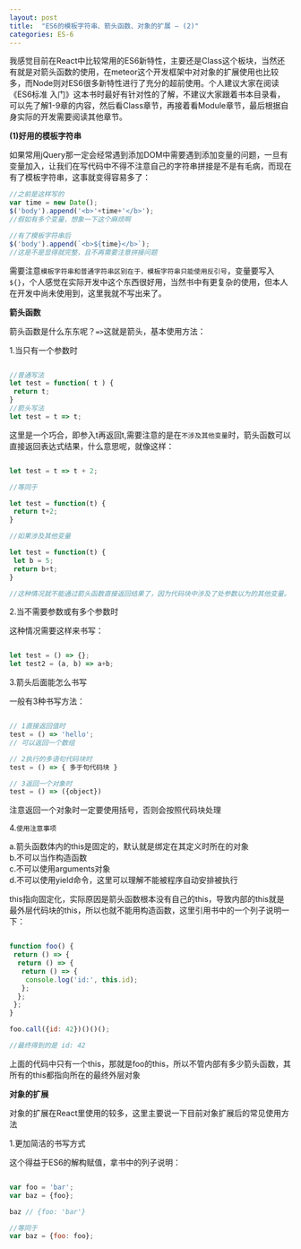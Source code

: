 ```yaml
---
layout: post
title:  "ES6的模板字符串、箭头函数、对象的扩展 — (2)"
categories: ES-6
---
```


我感觉目前在React中比较常用的ES6新特性，主要还是Class这个板块，当然还有就是对箭头函数的使用，在meteor这个开发框架中对对象的扩展使用也比较多，而Node则对ES6很多新特性进行了充分的超前使用。个人建议大家在阅读《ES6标准 入门》这本书时最好有针对性的了解，不建议大家跟着书本目录看，可以先了解1-9章的内容，然后看Class章节，再接着看Module章节，最后根据自身实际的开发需要阅读其他章节。

**(1)好用的模板字符串**  
 
如果常用jQuery那一定会经常遇到添加DOM中需要遇到添加变量的问题，一旦有变量加入，让我们在写代码中不得不注意自己的字符串拼接是不是有毛病，而现在有了模板字符串，这事就变得容易多了：   

```javascript
//之前是这样写的
var time = new Date();
$('body').append('<b>'+time+'</b>');
//假如有多个变量，想象一下这个麻烦啊

//有了模板字符串后
$('body').append(`<b>${time}</b>`);
//这是不是显得就完整，且不再需要注意拼接问题

```

需要注意`模板字符串和普通字符串区别在于，模板字符串只能使用反引号`，变量要写入`${}`，个人感觉在实际开发中这个东西很好用，当然书中有更复杂的使用，但本人在开发中尚未使用到，这里我就不写出来了。



**箭头函数**  

箭头函数是什么东东呢？`=>`这就是箭头，基本使用方法：

1.当只有一个参数时

```javascript

//普通写法
let test = function( t ) {
 return t;
}
//箭头写法
let test = t => t;

```

这里是一个巧合，即参入t再返回t,需要注意的是在`不涉及其他变量`时，箭头函数可以直接返回表达式结果，什么意思呢，就像这样：

```javascript

let test = t => t + 2;

//等同于

let test = function(t) {
 return t+2;
}

//如果涉及其他变量

let test = function(t) {
 let b = 5;
 return b+t;
}

//这种情况就不能通过箭头函数直接返回结果了，因为代码块中涉及了处参数以为的其他变量。

```

2.当不需要参数或有多个参数时

这种情况需要这样来书写：

```javascript

let test = () => {};
let test2 = (a, b) => a+b;

```

3.箭头后面能怎么书写

一般有3种书写方法：

```javascript

// 1直接返回值时
test = () => 'hello';
// 可以返回一个数组

// 2执行的多语句代码块时
test = () => { 多于句代码块 }

// 3返回一个对象时
test = () => ({object})

```

注意返回一个对象时一定要使用括号，否则会按照代码块处理

4.`使用注意事项`

a.箭头函数体内的this是固定的，默认就是绑定在其定义时所在的对象  
b.不可以当作构造函数  
c.不可以使用arguments对象  
d.不可以使用yield命令，这里可以理解不能被程序自动安排被执行	

this指向固定化，实际原因是箭头函数根本没有自己的this，导致内部的this就是最外层代码块的this，所以也就不能用构造函数，这里引用书中的一个列子说明一下：

```javascript

function foo() {
 return () => {
  return () => {
   return () => {
    console.log('id:', this.id);
   };
  }; 
 };
}

foo.call({id: 42})()()();

//最终得到的是 id: 42

```

上面的代码中只有一个this，那就是foo的this，所以不管内部有多少箭头函数，其所有的this都指向所在的最终外层对象

**对象的扩展** 

对象的扩展在React里使用的较多，这里主要说一下目前对象扩展后的常见使用方法

1.更加简洁的书写方式

这个得益于ES6的解构赋值，拿书中的列子说明：

```javascript

var foo = 'bar';
var baz = {foo};

baz // {foo: 'bar'}

//等同于
var baz = {foo: foo};

```